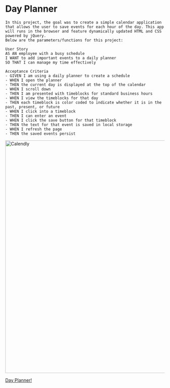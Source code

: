 # Day Planner
```
In this project, the goal was to create a simple calendar application that allows the user to save events for each hour of the day. This app will runs in the browser and feature dynamically updated HTML and CSS powered by jQuery.
Below are the parameters/functions for this project:
```
```
User Story
AS AN employee with a busy schedule
I WANT to add important events to a daily planner
SO THAT I can manage my time effectively
```
```
Acceptance Criteria
- GIVEN I am using a daily planner to create a schedule
- WHEN I open the planner
- THEN the current day is displayed at the top of the calendar
- WHEN I scroll down
- THEN I am presented with timeblocks for standard business hours
- WHEN I view the timeblocks for that day
- THEN each timeblock is color coded to indicate whether it is in the past, present, or future
- WHEN I click into a timeblock
- THEN I can enter an event
- WHEN I click the save button for that timeblock
- THEN the text for that event is saved in local storage
- WHEN I refresh the page
- THEN the saved events persist
```

<img width="732" alt="Calendly" src="https://user-images.githubusercontent.com/67169488/90987598-bfba7100-e551-11ea-98dc-c02929546ff0.png">


[Day Planner!](https://gcloud11.github.io/Day-Planner/)






